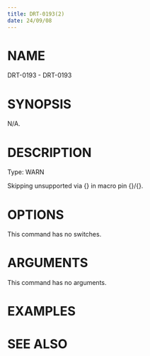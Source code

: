 ```yaml
---
title: DRT-0193(2)
date: 24/09/08
---
```


# NAME

DRT-0193 - DRT-0193

# SYNOPSIS

N/A.

# DESCRIPTION

Type: WARN

Skipping unsupported via {} in macro pin {}/{}.

# OPTIONS

This command has no switches.

# ARGUMENTS

This command has no arguments.

# EXAMPLES

# SEE ALSO
